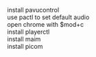 install pavucontrol  
use pactl to set default audio  
open chrome with $mod+c  
install playerctl  
install maim  
install picom
